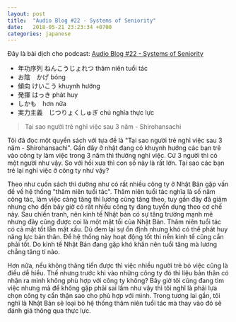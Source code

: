 ```yaml
---
layout: post
title:  "Audio Blog #22 - Systems of Seniority"
date:   2018-05-21 23:23:34 +0700
categories: japanese
---
```

Đây là bài dịch cho podcast: [Audio Blog #22 - Systems of Seniority](https://www.lingq.com/learn/ja/web/lesson/23/chunk/1/help)

* 年功序列 ねんこうじょれつ thâm niên tuổi tác
* お陰　かげ bóng
* 傾向 けいこう khuynh hướng
* 発揮 はっき phát huy
* しかも　hơn nữa
* 実力主義　じつりょくしゅぎ chủ nghĩa thực lực

> Tại sao người trẻ nghỉ việc sau 3 năm - Shirohansachi

Tôi đã đọc một quyển sách với tựa đề là "Tại sao người trẻ nghỉ việc sau 3 năm - Shirohansachi". Gần đây ở nhật đang có khuynh hướng các bạn trẻ vào công ty làm việc trong 3 năm thì thường nghỉ việc. Cứ 3 người thì có một người như vậy. So với hồi xưa thì con số này là rất lớn. Tại sao các bạn trẻ lại nghỉ việc ở công ty như vậy?

Theo như cuốn sách thì dường như có rất nhiều công ty ở Nhật Bản gặp vấn đề về hệ thống "thâm niên tuổi tác". Thâm niên tuổi tác nghĩa là số năm công tác, làm việc càng tăng thì lương cũng tăng theo, tuy gần đây đã giảm nhưng cho đến bây giờ có rất nhiều công ty đang tuyển dụng theo cơ chế này. Sau chiến tranh, nên kinh tế Nhật bản có sự tăng trưởng mạnh mẽ nhưng đây cũng được coi là một mặt tối của Nhật Bản. Thâm niên tuổi tác có cả mặt tốt lẫn mặt xấu. Dù đem lại sự ổn định nhưng khó có thể phát huy năng lực bản thân. Để hệ thống này hoạt động tốt thì nền kinh tế cũng cần phải tốt. Do kinh tế Nhật Bản đang gặp khó khăn nên tuổi tăng mà lương chẳng tăng tí nào.

Hơn nữa, nếu không thăng tiến được thì việc nhiều người trẻ bỏ việc cũng là điều dễ hiểu. Thế nhưng trước khi vào những công ty đó thì liệu bản thân có nhận ra mình không phù hợp với công ty không? Bây giờ tôi cũng đang tìm việc nhưng mà để không gặp phải sai lầm như vậy thì tôi nghĩ là phải lựa chọn công ty cẩn thận sao cho phù hợp với mình. Trong tương lai gần, tôi nghĩ là Nhật Bản sẽ loại bỏ hệ thống thâm niên tuổi tác mà thay vào đó sẽ đánh giá thông qua thực lực.
